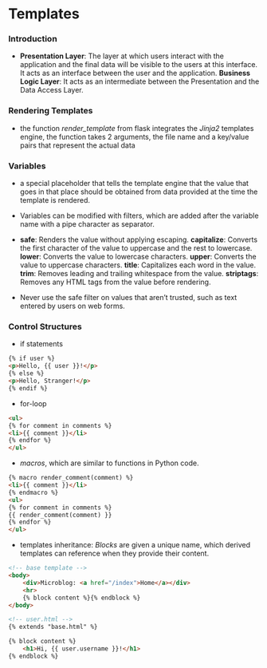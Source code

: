 # Templates

### Introduction
- **Presentation Layer**: The layer at which users interact with the application and the final data will be visible to the users at this interface. It acts as an interface between the user and the application. **Business Logic Layer**: It acts as an intermediate between the Presentation and the Data Access Layer.

### Rendering Templates
- the function *render_template* from flask integrates the *Jinja2* templates engine, the function takes 2 arguments, the file name and a key/value pairs that represent the actual data 

### Variables 
- a special placeholder that tells the template engine that the value that goes in
that place should be obtained from data provided at the time the template is rendered.

- Variables can be modified with filters, which are added after the variable name with a pipe character as separator.

- **safe**: Renders the value without applying
escaping.
**capitalize**: Converts the first character of the value to uppercase and the rest to lowercase.
**lower**: Converts the value to lowercase characters.
**upper**: Converts the value to uppercase characters.
**title**: Capitalizes each word in the value.
**trim**: Removes leading and trailing whitespace from the value.
**striptags**: Removes any HTML tags from the value before rendering.

- Never use the safe filter on values that aren’t trusted, such as text entered by users on web forms.

### Control Structures

- if statements 
```html
{% if user %}
<p>Hello, {{ user }}!</p>
{% else %}
<p>Hello, Stranger!</p>
{% endif %}
``` 
- for-loop
```html
<ul>
{% for comment in comments %}
<li>{{ comment }}</li>
{% endfor %}
</ul>
```

- *macros*, which are similar to functions in Python code.
```html
{% macro render_comment(comment) %}
<li>{{ comment }}</li>
{% endmacro %}
<ul>
{% for comment in comments %}
{{ render_comment(comment) }}
{% endfor %}
</ul>
```

- templates inheritance: 
*Blocks* are given a unique name, which derived templates can reference when they provide their content.
```html
<!-- base template -->
<body>
    <div>Microblog: <a href="/index">Home</a></div>
    <hr>
    {% block content %}{% endblock %}
</body>
```
```html
<!-- user.html -->
{% extends "base.html" %}

{% block content %}
    <h1>Hi, {{ user.username }}!</h1>
{% endblock %}
```
